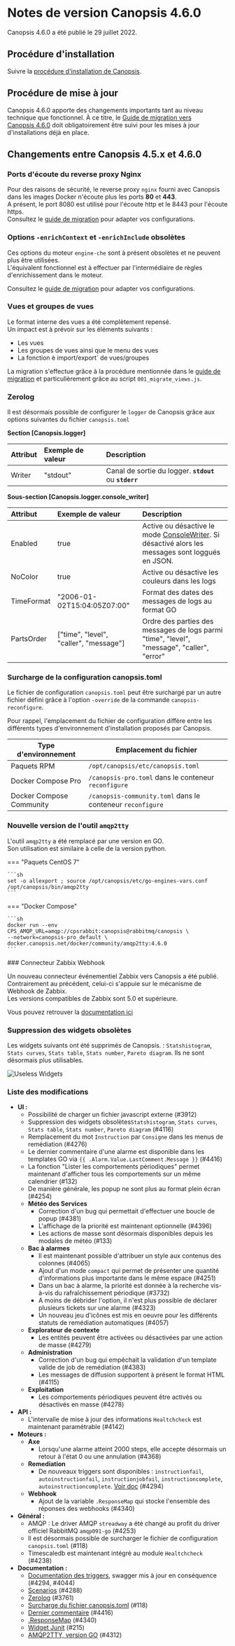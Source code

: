 # Notes de version Canopsis 4.6.0

Canopsis 4.6.0 a été publié le 29 juillet 2022.

## Procédure d'installation

Suivre la [procédure d'installation de Canopsis](../guide-administration/installation/index.md).

## Procédure de mise à jour

Canopsis 4.6.0 apporte des changements importants tant au niveau technique que fonctionnel. À ce titre, le [Guide de migration vers Canopsis 4.6.0](migration/migration-4.6.0.md) doit obligatoirement être suivi pour les mises à jour d'installations déjà en place.


## Changements entre Canopsis 4.5.x et 4.6.0


### Ports d'écoute du reverse proxy Nginx

Pour des raisons de sécurité, le reverse proxy `nginx` fourni avec Canopsis dans les images Docker n'écoute plus les ports **80** et **443**.  
A présent, le port 8080 est utilisé pour l'écoute http et le 8443 pour l'écoute https.  
Consultez le [guide de migration](migration/migration-4.6.0.md) pour adapter vos configurations.

### Options `-enrichContext` et `-enrichInclude` obsolètes

Ces options du moteur `engine-che` sont à présent obsolètes et ne peuvent plus être utilisées.  
L'équivalent fonctionnel est à effectuer par l'intermédiaire de règles d'enrichissement dans le moteur.

Consultez le [guide de migration](migration/migration-4.6.0.md) pour adapter vos configurations.


### Vues et groupes de vues

Le format interne des vues a été complètement repensé.  
Un impact est à prévoir sur les éléments suivants : 

* Les vues
* Les groupes de vues ainsi que le menu des vues
* La fonction è import/export` de vues/groupes

La migration s'effectue grâce à la procédure mentionnée dans le [guide de migration](migration/migration-4.6.0.md) et particulièrement grâce au script `001_migrate_views.js`.

### Zerolog

Il est désormais possible de configurer le `logger` de Canopsis grâce aux options suivantes du fichier `canopsis.toml`

**Section [Canopsis.logger]**

| Attribut            | Exemple de valeur  | Description                                             |
| :------------------ | :------------------| :------------------------------------------------------ |
| Writer              | "stdout"           | Canal de sortie du logger. **`stdout`** ou **`stderr`** |

**Sous-section [Canopsis.logger.console_writer]**

| Attribut            | Exemple de valeur                           | Description                                             |
| :------------------ | :-------------------------------------------| :------------------------------------------------------ |
| Enabled             | true                                        | Active ou désactive le mode [ConsoleWriter](https://github.com/rs/zerolog#pretty-logging). Si désactivé alors les messages sont loggués en JSON. |
| NoColor             | true                                        | Active ou désactive les couleurs dans les logs |
| TimeFormat          | "2006-01-02T15:04:05Z07:00"                 | Format des dates des messages de logs au format GO |
| PartsOrder          | ["time", "level", "caller", "message"]      | Ordre des parties des messages de logs parmi "time", "level", "message", "caller", "error" |


### Surcharge de la configuration canopsis.toml

Le fichier de configuration `canopsis.toml` peut être surchargé par un autre fichier défini grâce à l'option `-override` de la commande `canopsis-reconfigure`.

Pour rappel, l'emplacement du fichier de configuration diffère entre les différents types d'environnement d'installation proposés par Canopsis.

| Type d'environnement | Emplacement du fichier            |
|----------------------|-----------------------------------|
| Paquets RPM              | `/opt/canopsis/etc/canopsis.toml` |
| Docker Compose Pro       | `/canopsis-pro.toml` dans le conteneur `reconfigure` |
| Docker Compose Community | `/canopsis-community.toml` dans le conteneur `reconfigure` |


### Nouvelle version de l'outil `amqp2tty`

L'outil `amqp2tty` a été remplacé par une version en GO.  
Son utilisation est similaire à celle de la version python.  

=== "Paquets CentOS 7"

    ```sh
	set -o allexport ; source /opt/canopsis/etc/go-engines-vars.conf
	/opt/canopsis/bin/amqp2tty 
    ```

=== "Docker Compose"

    ```sh
	docker run --env CPS_AMQP_URL=amqp://cpsrabbit:canopsis@rabbitmq/canopsis \
	--network=canopsis-pro_default \
	docker.canopsis.net/docker/community/amqp2tty:4.6.0
    ```

### Connecteur Zabbix Webhook

Un nouveau connecteur événementiel Zabbix vers Canopsis a été publié.  
Contrairement au précédent, celui-ci s'appuie sur le mécanisme de Webhook de Zabbix.  
Les versions compatibles de Zabbix sont 5.0 et supérieure.

Vous pouvez retrouver la [documentation ici](../../interconnexions/Supervision/Zabbix/)

### Suppression des widgets obsolètes

Les widgets suivants ont été supprimés de Canopsis.   : `Statshistogram`, `Stats curves`, `Stats table`, `Stats number`, `Pareto diagram`.
Ils ne sont désormais plus utilisables.

![Useless Widgets](./img/useless-widgets.png)

### Liste des modifications

*  **UI :**
    * Possibilité de charger un fichier javascript externe (#3912)
    * Suppression des widgets obsolètes`Statshistogram`, `Stats curves`, `Stats table`, `Stats number`, `Pareto diagram` (#4116)
    * Remplacement du mot `Instruction` par `Consigne` dans les menus de remédiation (#4276)
    * Le dernier commentaire d'une alarme est disponible dans les templates GO via `{{ .Alarm.Value.LastComment.Message }}` (#4416)
    * La fonction "Lister les comportements périodiques" permet maintenant d'afficher tous les comportements sur un même calendrier (#132)
    * De manière générale, les popup ne sont plus au format plein écran (#4254)
    * **Météo des Services**
        * Correction d'un bug qui permettait d'effectuer une boucle de popup (#4381)
        * L'affichage de la priorité est maintenant optionnelle (#4396)
        * Les actions de masse sont désormais disponibles depuis les modales de météo (#133)
    * **Bac à alarmes**
        * Il est maintenant possible d'attribuer un style aux contenus des colonnes (#4065)
        * Ajout d'un mode `compact` qui permet de présenter une quantité d'informations plus importante dans le même espace (#4251)
        * Dans un bac à alarme, la priorité est donnée à la recherche vis-à-vis du rafraîchissement périodique (#3732)
        * A moins de débrider l'option, il n'est plus possible de déclarer plusieurs tickets sur une alarme (#4323)
        * Un nouveau jeu d'icônes est mis en oeuvre pour les différents statuts de remédiation automatiques (#4057)
    * **Explorateur de contexte**
        * Les entités peuvent être activées ou désactivées par une action de masse (#4279)
    * **Administration**
        * Correction d'un bug qui empêchait la validation d'un template valide de job de remédiation (#4383)
        * Les messages de diffusion supportent à présent le format HTML (#4115)
    * **Exploitation**
        * Les comportements périodiques peuvent être activés ou désactivés en masse (#4278)
*  **API :**
    * L'intervalle de mise à jour des informations `Healtchcheck` est maintenant paramétrable (#4142)
*  **Moteurs :**
    * **Axe**
        * Lorsqu'une alarme atteint 2000 steps, elle accepte désormais un retour à l'état 0 ou une annulation (#4368)
    * **Remediation**
        * De nouveaux triggers sont disponibles : `instructionfail`, `autoinstructionfail`, `instructionjobfail`, `instructioncomplete`, `autoinstructioncomplete`. [Voir doc](https://doc.canopsis.net/guide-administration/architecture-interne/triggers/) (#4294)
    * **Webhook**
        * Ajout de la variable `.ResponseMap` qui stocke l'ensemble des réponses des webhooks (#4340)
*  **Général :**
    * AMQP : Le driver AMQP `streadway` a été changé au profit du driver officiel RabbitMQ `amqp091-go` (#4253)
    * Il est désormais possible de surcharger le fichier de configuration `canopsis.toml` (#118)
    * Timescaledb est maintenant intégré au module `Healtchcheck` (#4238)
*  **Documentation :**
    * [Documentation des triggers](https://doc.canopsis.net/guide-administration/architecture-interne/triggers/), swagger mis à jour en conséquence (#4294, #4044)
    * [Scenarios](https://doc.canopsis.net/guide-utilisation/menu-exploitation/scenarios/) (#4288)
    * [Zerolog](https://doc.canopsis.net/guide-administration/administration-avancee/modification-canopsis-toml/) (#3761)
    * [Surcharge du fichier canopsis.toml](https://doc.canopsis.net/guide-administration/administration-avancee/modification-canopsis-toml/) (#118)
    * [Dernier commentaire](https://doc.canopsis.net/guide-utilisation/templates-go/) (#4416)
    * [.ResponseMap](https://doc.canopsis.net/guide-utilisation/menu-exploitation/scenarios/) (#4340)
    * [Widget Junit](https://doc.canopsis.net/guide-utilisation/interface/widgets/junit) (#215)
    * [AMQP2TTY, version GO](https://doc.canopsis.net/guide-de-depannage/amqp2tty/) (#4312)
